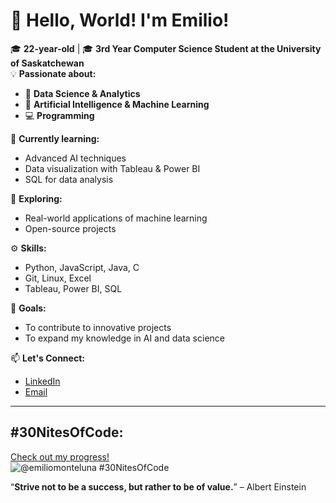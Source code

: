 # 👋 Hello, World! I'm Emilio!

🎓 **22-year-old** | 🎓 **3rd Year Computer Science Student at the University of Saskatchewan**  
💡 **Passionate about:**  
- 🧠 **Data Science & Analytics**
- 🤖 **Artificial Intelligence & Machine Learning**
- 💻 **Programming**

🌱 **Currently learning:**  
- Advanced AI techniques  
- Data visualization with Tableau & Power BI  
- SQL for data analysis  

🔭 **Exploring:**  
- Real-world applications of machine learning  
- Open-source projects  

⚙️ **Skills:**  
- Python, JavaScript, Java, C  
- Git, Linux, Excel  
- Tableau, Power BI, SQL  

🌟 **Goals:**  
- To contribute to innovative projects  
- To expand my knowledge in AI and data science  

📫 **Let's Connect:**  
- [LinkedIn](https://www.linkedin.com/in/emilio-montelongo-luna/)  
- [Email](emiliomonteluna@gmail.com)  

---
## #30NitesOfCode:
  [Check out my progress!](https://www.codedex.io/@emiliomonteluna/30-nites-of-code)  
  ![@emiliomonteluna #30NitesOfCode](https://www.codedex.io/api/petStatus?user=emiliomonteluna)

“**Strive not to be a success, but rather to be of value.**” – Albert Einstein
